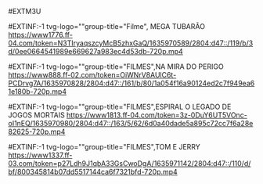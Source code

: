 #EXTM3U

#EXTINF:-1 tvg-logo=""group-title="Filme", MEGA TUBARÃO
https://www1776.ff-04.com/token=N3TIryaqszcyMcB5zhxGaQ/1635970589/2804:d47::/119/b/3d/0ee0664541989e669627a983ec4d53db-720p.mp4

#EXTINF:-1 tvg-logo=""group-title="FILMES",NA MIRA DO PERIGO
https://www888.ff-02.com/token=OiWNrV8AUlC6t-PCDrvg7A/1635970828/2804:d47::/161/b/80/1a054f16a90124ed2c7f949ea61e180b-720p.mp4

#EXTINF:-1 tvg-logo=""group-title="FILMES",ESPIRAL O LEGADO DE JOGOS MORTAIS 
https://www1813.ff-04.com/token=3z-0DuY6UT5VOnc-oI1nEQ/1635970980/2804:d47::/163/5/62/6d0a40dade5a895c72cc7f6a28e82625-720p.mp4

#EXTINF:-1 tvg-logo=""group-title="FILMES",TOM E JERRY 
https://www1337.ff-03.com/token=p27Ldh9J1qbA33GsCwoDgA/1635971142/2804:d47::/110/d/bf/800345814b07dd5517144ca6f7321bfd-720p.mp4









